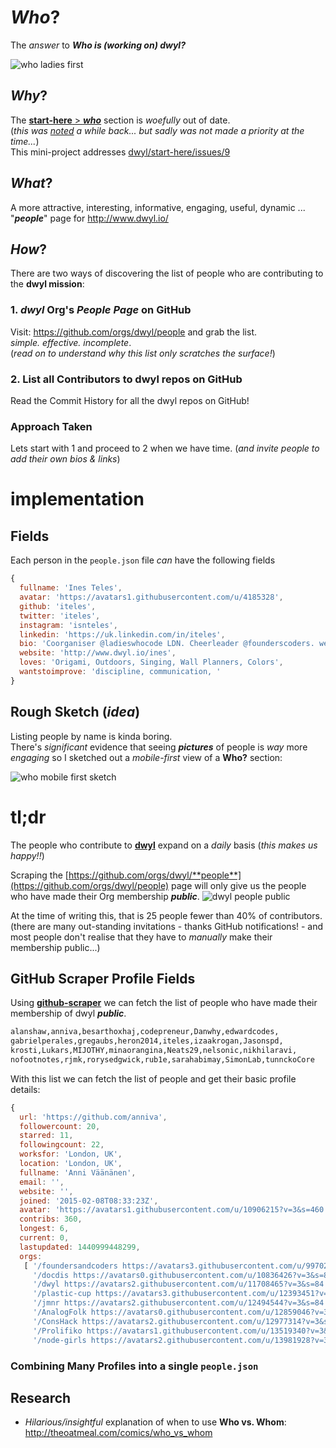 # *Who*?

The *answer* to ***Who is (working on) dwyl?***

![who ladies first](https://cloud.githubusercontent.com/assets/194400/9762161/79476782-56f9-11e5-925a-dfac37520aa0.png)

## *Why*?

The [**start-here** > ***who***](https://github.com/dwyl/start-here/tree/8bbd28d2ab0c3b5a2a266a1e41fd160fc6ee3038#who) section is *woefully* out of date.  
(*this was [noted](https://github.com/dwyl/start-here/issues/9) a while back... but sadly was not made a priority at the time...*)  
This mini-project addresses [dwyl/start-here/issues/9](https://github.com/dwyl/start-here/issues/9)

## *What*?

A more attractive, interesting, informative, engaging, useful, dynamic ...  
"***people***" page for http://www.dwyl.io/

## *How*?

There are two ways of discovering the list of people who are contributing to the **dwyl mission**:

### 1. *dwyl* Org's *People Page* on GitHub

Visit: https://github.com/orgs/dwyl/people and grab the list.  
*simple. effective. incomplete*.  
(*read on to understand why this list only scratches the surface!*)

### 2. List all Contributors to dwyl repos on GitHub

Read the Commit History for all the dwyl repos on GitHub!

### Approach Taken

Lets start with 1 and proceed to 2 when we have time.
(*and invite people to add their own bios & links*)

# implementation

## Fields

Each person in the `people.json` file *can* have the following fields

```js
{
  fullname: 'Ines Teles',
  avatar: 'https://avatars1.githubusercontent.com/u/4185328',
  github: 'iteles',
  twitter: 'iteles',
  instagram: 'isnteles',
  linkedin: 'https://uk.linkedin.com/in/iteles',
  bio: 'Coorganiser @ladieswhocode LDN. Cheerleader @founderscoders. web-focused, productivity fan, paper lover, microfinance buff, proponent of smiles',
  website: 'http://www.dwyl.io/ines',
  loves: 'Origami, Outdoors, Singing, Wall Planners, Colors',
  wantstoimprove: 'discipline, communication, '
}
```

## Rough Sketch (*idea*)

Listing people by name is kinda boring.  
There's *significant* evidence that seeing ***pictures***
of people is *way* more *engaging*
so I sketched out a *mobile-first* view of a **Who?** section:

![who mobile first sketch](http://i.imgur.com/qBgMnJQ.jpg)


# tl;dr

The people who contribute to [**dwyl**](https://github.com/dwyl)
expand on a *daily* basis (*this makes us happy!!*)

Scraping the [https://github.com/orgs/dwyl/**people**](https://github.com/orgs/dwyl/people)
page will only give us the people who have made their Org membership ***public***.
![dwyl people public](http://i.imgur.com/phxC512.png)

At the time of writing this, that is 25 people fewer than 40% of contributors.
(there are many out-standing invitations - thanks GitHub notifications! - and
  most people don't realise that they have to *manually* make their membership public...)

## GitHub Scraper Profile Fields

Using [**github-scraper**](https://github.com/nelsonic/github-scraper)
we can fetch the list of people who have made their membership of dwyl ***public***.

```sh
alanshaw,anniva,besarthoxhaj,codepreneur,Danwhy,edwardcodes,
gabrielperales,gregaubs,heron2014,iteles,izaakrogan,Jasonspd,
krosti,Lukars,MIJOTHY,minaorangina,Neats29,nelsonic,nikhilaravi,
nofootnotes,rjmk,rorysedgwick,rub1e,sarahabimay,SimonLab,tunnckoCore
```
With this list we can fetch the list of people and get their basic profile details:

```js
{
  url: 'https://github.com/anniva',
  followercount: 20,
  starred: 11,
  followingcount: 22,
  worksfor: 'London, UK',
  location: 'London, UK',
  fullname: 'Anni Väänänen',
  email: '',
  website: '',
  joined: '2015-02-08T08:33:23Z',
  avatar: 'https://avatars1.githubusercontent.com/u/10906215?v=3&s=460',
  contribs: 360,
  longest: 6,
  current: 0,
  lastupdated: 1440999448299,
  orgs:
   [ '/foundersandcoders https://avatars3.githubusercontent.com/u/9970257?v=3&s=84',
     '/docdis https://avatars0.githubusercontent.com/u/10836426?v=3&s=84',
     '/dwyl https://avatars2.githubusercontent.com/u/11708465?v=3&s=84',
     '/plastic-cup https://avatars3.githubusercontent.com/u/12393451?v=3&s=84',
     '/jmnr https://avatars2.githubusercontent.com/u/12494544?v=3&s=84',
     '/AnalogFolk https://avatars0.githubusercontent.com/u/12859046?v=3&s=84',
     '/ConsHack https://avatars2.githubusercontent.com/u/12977314?v=3&s=84',
     '/Prolifiko https://avatars1.githubusercontent.com/u/13519340?v=3&s=84',
     '/node-girls https://avatars2.githubusercontent.com/u/13981928?v=3&s=84' ] }
```

### Combining Many Profiles into a single `people.json`



## Research

+ *Hilarious/insightful* explanation of when to use **Who vs. Whom**:
http://theoatmeal.com/comics/who_vs_whom
